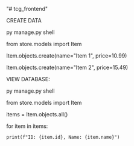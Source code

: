 "# tcg_frontend"

CREATE DATA

py manage.py shell

from store.models import Item

Item.objects.create(name="Item 1", price=10.99)

Item.objects.create(name="Item 2", price=15.49)



VIEW DATABASE:

py manage.py shell

from store.models import Item

items = Item.objects.all()

for item in items:

    print(f"ID: {item.id}, Name: {item.name}")
